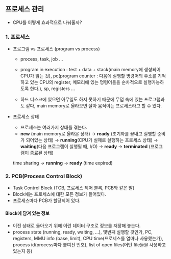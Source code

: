 ## 프로세스 관리

- CPU를 어떻게 효과적으로 나눠줄까?

### 1. 프로세스

- 프로그램 vs 프로세스 (program vs process)

  - process, task, job ...
  - program in execution : test + data + stack(main memory에 생성되어 CPU가 읽는 것), pc(program counter : 다음에 실행할 명령어의 주소를 기억하고 있는 CPU의 register, 메모리에 있는 명령어들을 순차적으로 실행가능하도록 한다.), sp, registers ...
 
  - 하드 디스크에 있으면 아무일도 하지 못하기 때문에 무덤 속에 있는 프로그램과도 같다, main memory로 올라오면 살아 움직이는 프로세스라고 할 수 있다.

- 프로세스 상태 

  - 프로세스는 여러가지 상태를 겪는다.
  - **new** (main memory로 올라온 상태) -> **ready** (초기화를 끝내고 실행할 준비가 되어있는 상태) -> **running**(CPU가 실제로 실행하는 프로세스 상태)
    -> **waiting**(다음 프로그램이 실행될 때, I/O) -> **ready**
    -> **terminated** (프로그램이 종료된 상태)
 
  time sharing
  -> **running** -> **ready** (time expired)
 
### 2. PCB(Process Control Block) 

- Task Control Block (TCB, 프로세스 제어 블록, PCB와 같은 말) 
- Block에는 프로세스에 대한 모든 정보가 들어있다.
- 프로세스마다 PCB가 할당되어 있다.

#### Block에 담겨 있는 정보

- 이전 상태로 돌아오기 위해 이런 데이터 구조로 정보를 저장해 놓는다.
- process state (running, ready, waiting, ...), 몇번째 실행할 것인가, PC, registers, MMU info (base, limit), CPU time(프로세스를 얼마나 사용했는가), process id(process마다 붙여진 번호), list of open files(어떤 file들을 사용하고 있는지 등)      
  
